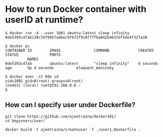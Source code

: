 # How to run Docker container with userID at runtime?

```
$ docker run -d --user 1001 ubuntu:latest sleep infinity
0de5393c47ab138c7679957a4bec97672f910f77fba842b4637ef5de4f327e38
```

```
$ docker ps
CONTAINER ID        IMAGE               COMMAND             CREATED             STATUS              PORTS
          NAMES
0de5393c47ab        ubuntu:latest       "sleep infinity"    6 seconds ago       Up 4 seconds          eloquent_meninsky
```

```
$ docker exec -it 0de id
uid=1001 gid=0(root) groups=0(root)
[node3] (local) root@192.168.0.6 ~
$
```

## How can I specify user under Dockerfile?

```
git clone https://github.com/ajeetraina/docker101/
cd beginners/user/
```

```
docker build -t ajeetraina/createuser -f ./user1.Dockerfile .

```

